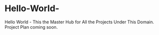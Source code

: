 # Hello-World-
Hello World - This the Master Hub for All the Projects Under This Domain.
Project Plan coming soon. 
